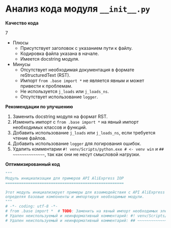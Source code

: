 # Анализ кода модуля `__init__.py`

**Качество кода**

7
- Плюсы
    - Присутствует заголовок с указанием пути к файлу.
    - Кодировка файла указана в начале.
    - Имеется docstring модуля.
- Минусы
    - Отсутствует необходимая документация в формате reStructuredText (RST).
    - Импорт `from .base import *` не является явным и может привести к проблемам.
    - Не используется `j_loads` или `j_loads_ns`.
    - Отсутствует использование `logger`.

**Рекомендации по улучшению**

1.  Заменить docstring модуля на формат RST.
2.  Изменить импорт с `from .base import *` на явный импорт необходимых классов и функций.
3.  Добавить использование `j_loads` или `j_loads_ns`, если требуется чтение файлов.
4.  Добавить использование `logger` для логирования ошибок.
5.  Удалить комментарии `#! venv/Scripts/python.exe # <- venv win` и `## ~~~~~~~~~~~~~~`, так как они не несут смысловой нагрузки.

**Оптимизированный код**

```python
"""
Модуль инициализации для примеров API AliExpress IOP
====================================================

Этот модуль инициализирует примеры для взаимодействия с API AliExpress IOP,
определяя базовые компоненты и импортируя необходимые модули.
"""
# -*- coding: utf-8 -*-
# from .base import *  # TODO: Заменить на явный импорт необходимых элементов.
# Удален неиспользуемый и неинформативный комментарий: #! venv/Scripts/python.exe # <- venv win
# Удален неиспользуемый и неинформативный комментарий: ## ~~~~~~~~~~~~~~
```
